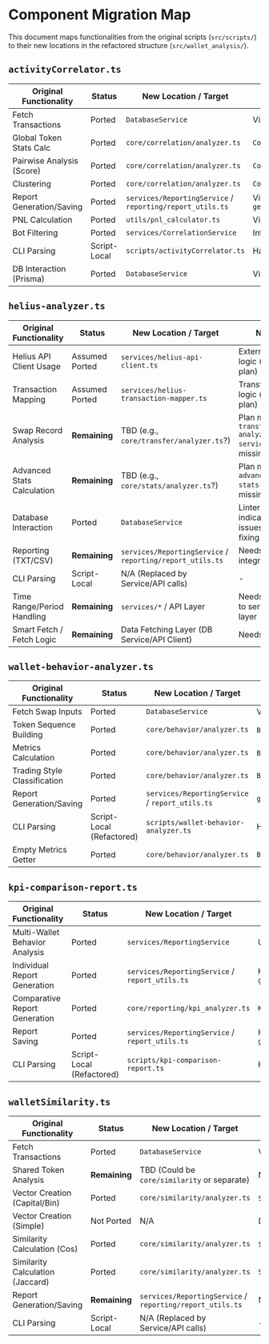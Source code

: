 # Component Migration Map

This document maps functionalities from the original scripts (`src/scripts/`) to their new locations in the refactored structure (`src/wallet_analysis/`).

## `activityCorrelator.ts`

| Original Functionality         | Status        | New Location / Target                     | Notes                                         |
| ------------------------------ | ------------- | ----------------------------------------- | --------------------------------------------- |
| Fetch Transactions             | Ported        | `DatabaseService`                         | Via `CorrelationService`                      |
| Global Token Stats Calc        | Ported        | `core/correlation/analyzer.ts`            | `CorrelationAnalyzer.getGlobalTokenStats`     |
| Pairwise Analysis (Score)      | Ported        | `core/correlation/analyzer.ts`            | `CorrelationAnalyzer.analyzeCorrelations`     |
| Clustering                     | Ported        | `core/correlation/analyzer.ts`            | `CorrelationAnalyzer.identifyClusters`        |
| Report Generation/Saving       | Ported        | `services/ReportingService` / `reporting/report_utils.ts` | Via `CorrelationService` / `generateCorrelationReport` |
| PNL Calculation                | Ported        | `utils/pnl_calculator.ts`                 | Via `CorrelationService`                      |
| Bot Filtering                  | Ported        | `services/CorrelationService`             | Internal method `filterWalletsByActivity`     |
| CLI Parsing                    | Script-Local  | `scripts/activityCorrelator.ts`           | Handles args, orchestrates service calls      |
| DB Interaction (Prisma)        | Ported        | `DatabaseService`                         | Via `CorrelationService`                      |

## `helius-analyzer.ts`

| Original Functionality         | Status        | New Location / Target                     | Notes                                                |
| ------------------------------ | ------------- | ----------------------------------------- | ---------------------------------------------------- |
| Helius API Client Usage        | Assumed Ported| `services/helius-api-client.ts`           | External client logic (as per plan)                  |
| Transaction Mapping            | Assumed Ported| `services/helius-transaction-mapper.ts`   | Transformation logic (as per plan)                 |
| Swap Record Analysis           | **Remaining** | TBD (e.g., `core/transfer/analyzer.ts`?)  | Plan mentions `transfer-analyzer-service`, missing    |
| Advanced Stats Calculation     | **Remaining** | TBD (e.g., `core/stats/analyzer.ts`?)     | Plan mentions `advanced-stats-service`, missing       |
| Database Interaction           | Ported        | `DatabaseService`                         | Linter errors indicate import issues need fixing |
| Reporting (TXT/CSV)            | **Remaining** | `services/ReportingService` / `reporting/report_utils.ts` | Needs integration                                |
| CLI Parsing                    | Script-Local  | N/A (Replaced by Service/API calls)       | -                                                    |
| Time Range/Period Handling     | **Remaining** | `services/*` / API Layer                  | Needs porting to service/API layer                   |
| Smart Fetch / Fetch Logic      | **Remaining** | Data Fetching Layer (DB Service/API Client) | Needs porting                                        |

## `wallet-behavior-analyzer.ts`

| Original Functionality         | Status                 | New Location / Target                     | Notes                                      |
| ------------------------------ | ---------------------- | ----------------------------------------- | ------------------------------------------ |
| Fetch Swap Inputs              | Ported                 | `DatabaseService`                         | Via `BehaviorService`                      |
| Token Sequence Building        | Ported                 | `core/behavior/analyzer.ts`            | `BehaviorAnalyzer` methods                 |
| Metrics Calculation            | Ported                 | `core/behavior/analyzer.ts`            | `BehaviorAnalyzer` methods                 |
| Trading Style Classification   | Ported                 | `core/behavior/analyzer.ts`            | `BehaviorAnalyzer.classifyTradingStyle`    |
| Report Generation/Saving       | Ported                 | `services/ReportingService` / `report_utils.ts` | `generateAndSaveIndividualBehaviorReport`   |
| CLI Parsing                    | Script-Local (Refactored) | `scripts/wallet-behavior-analyzer.ts`     | Handles args, orchestrates service calls      |
| Empty Metrics Getter           | Ported                 | `core/behavior/analyzer.ts`            | `BehaviorAnalyzer.getEmptyMetrics`         |

## `kpi-comparison-report.ts`

| Original Functionality         | Status                 | New Location / Target                     | Notes                                           |
| ------------------------------ | ---------------------- | ----------------------------------------- | ----------------------------------------------- |
| Multi-Wallet Behavior Analysis | Ported                 | `services/ReportingService`               | Uses `BehaviorService`                          |
| Individual Report Generation   | Ported                 | `services/ReportingService` / `report_utils.ts` | Handled within `generateComparativeBehaviorReport` |
| Comparative Report Generation  | Ported                 | `core/reporting/kpi_analyzer.ts`          | `KPIComparisonAnalyzer.generateComparisonReport`    |
| Report Saving                  | Ported                 | `services/ReportingService` / `report_utils.ts` | Handled within `generateComparativeBehaviorReport` |
| CLI Parsing                    | Script-Local (Refactored) | `scripts/kpi-comparison-report.ts`        | Handles args, orchestrates service calls        |

## `walletSimilarity.ts`

| Original Functionality         | Status        | New Location / Target                     | Notes                                         |
| ------------------------------ | ------------- | ----------------------------------------- | --------------------------------------------- |
| Fetch Transactions             | Ported        | `DatabaseService`                         | Via `SimilarityService`                       |
| Shared Token Analysis          | **Remaining** | TBD (Could be `core/similarity` or separate) | Not in current `SimilarityAnalyzer`         |
| Vector Creation (Capital/Bin)  | Ported        | `core/similarity/analyzer.ts`           | `SimilarityAnalyzer` methods                |
| Vector Creation (Simple)       | Not Ported    | N/A                                       | Deprecated/unused                             |
| Similarity Calculation (Cos)   | Ported        | `core/similarity/analyzer.ts`           | `SimilarityAnalyzer` methods                |
| Similarity Calculation (Jaccard)| Ported        | `core/similarity/analyzer.ts`           | `SimilarityAnalyzer.calculateJaccardSimilarity` |
| Report Generation/Saving       | **Remaining** | `services/ReportingService` / `reporting/report_utils.ts` | Needs integration                             |
| CLI Parsing                    | Script-Local  | N/A (Replaced by Service/API calls)       | -                                             |
